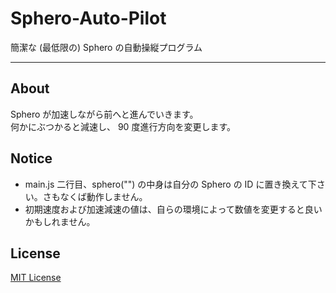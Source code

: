 # Sphero-Auto-Pilot
簡潔な (最低限の) Sphero の自動操縦プログラム  

___

## About
Sphero が加速しながら前へと進んでいきます。  
何かにぶつかると減速し、 90 度進行方向を変更します。  

## Notice
- main.js 二行目、sphero("") の中身は自分の Sphero の ID に置き換えて下さい。さもなくば動作しません。
- 初期速度および加速減速の値は、自らの環境によって数値を変更すると良いかもしれません。

## License
[MIT License](http://wisdommingle.com/mit-license/)
